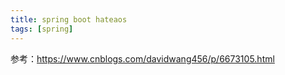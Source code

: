 ```yaml
---
title: spring boot hateaos
tags: [spring]
---
```


参考：https://www.cnblogs.com/davidwang456/p/6673105.html